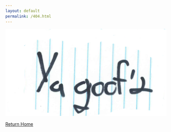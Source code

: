 ```yaml
---
layout: default
permalink: /404.html
---
```


<div class="fourohfour">
<img src="/assets/YaGoofd.png">
</div>

[Return Home](http://128keaton.com)
